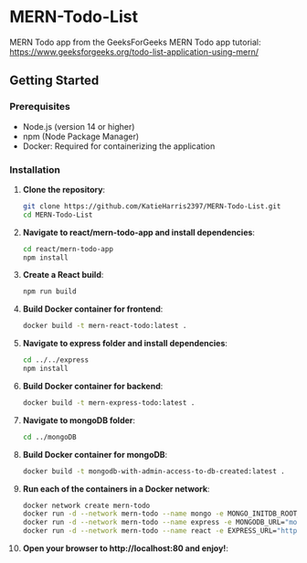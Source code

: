 # MERN-Todo-List
MERN Todo app from the GeeksForGeeks MERN Todo app tutorial: https://www.geeksforgeeks.org/todo-list-application-using-mern/ 

## Getting Started

### Prerequisites

- Node.js (version 14 or higher)
- npm (Node Package Manager)
- Docker: Required for containerizing the application

### Installation

1. **Clone the repository**:
   ```bash
   git clone https://github.com/KatieHarris2397/MERN-Todo-List.git
   cd MERN-Todo-List
   ```
2. **Navigate to react/mern-todo-app and install dependencies**:
   ```bash
   cd react/mern-todo-app
   npm install
   ```
3. **Create a React build**:
   ```bash
   npm run build
   ```
4. **Build Docker container for frontend**:
   ```bash
   docker build -t mern-react-todo:latest .
   ```
5. **Navigate to express folder and install dependencies**:
   ```bash
   cd ../../express
   npm install
   ```
6. **Build Docker container for backend**:
   ```bash
   docker build -t mern-express-todo:latest .
   ```
7. **Navigate to mongoDB folder**:
   ```bash
   cd ../mongoDB
   ```
8. **Build Docker container for mongoDB**:
   ```bash
   docker build -t mongodb-with-admin-access-to-db-created:latest .
   ```
9. **Run each of the containers in a Docker network**:
   ```bash
   docker network create mern-todo
   docker run -d --network mern-todo --name mongo -e MONGO_INITDB_ROOT_USERNAME="mongo" -e MONGO_INITDB_ROOT_PASSWORD="passw0rd" -e MONGO_INITDB_DATABASE="todo" mongodb-with-admin-access-to-db-created:latest
   docker run -d --network mern-todo --name express -e MONGODB_URL="mongodb://mongo:passw0rd@mongo/todo" mern-express-todo:latest
   docker run -d --network mern-todo --name react -e EXPRESS_URL="http://express" -p 80:80 mern-react-todo:latest
   ```
10. **Open your browser to http://localhost:80 and enjoy!**:
